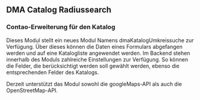 ## DMA Catalog Radiussearch

### Contao-Erweiterung für den Katalog
Dieses Modul stellt ein neues Modul Namens dmaKatalogUmkreissuche zur Verfügung. Über dieses können die Daten eines Formulars abgefangen werden und auf eine Katalogliste angewendet werden. Im Backend stehen innerhalb des Moduls zahlreiche Einstellungen zur Verfügung. So können die Felder, die berücksichtigt werden soll gewählt werden, ebenso die entsprechenden Felder des Katalogs.

Derzeit unterstützt das Modul sowohl die googleMaps-API als auch die OpenStreetMap-API.
